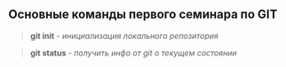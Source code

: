 ## Основные команды первого семинара по GIT ##

> **git init** - *инициализация локального репозитория*

> **git status** - *получить инфо от git о текущем состоянии*

